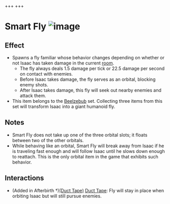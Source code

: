 +++
+++

 # Smart Fly ![image](/image/Smart_Fly.png) 

Effect
--------


* Spawns a fly familiar whose behavior changes depending on whether or not Isaac has taken damage in the current [room](/wiki/Rooms "Rooms").
	+ The fly always deals 1.5 damage per tick or 22.5 damage per second on contact with enemies.
	+ Before Isaac takes damage, the fly serves as an orbital, blocking enemy shots.
	+ After Isaac takes damage, this fly will seek out nearby enemies and attack them.
* This item belongs to the [Beelzebub](/wiki/Beelzebub "Beelzebub") set. Collecting three items from this set will transform Isaac into a giant humanoid fly.


Notes
-------


* Smart Fly does not take up one of the three orbital slots; it floats between two of the other orbitals.
* While behaving like an orbital, Smart Fly will break away from Isaac if he is traveling fast enough and will follow Isaac until he slows down enough to reattach. This is the only orbital item in the game that exhibits such behavior.


Interactions
--------------


* (Added in Afterbirth †)[(Duct Tape)](/wiki/Duct_Tape "Duct Tape") [Duct Tape](/wiki/Duct_Tape "Duct Tape"): Fly will stay in place when orbiting Isaac but will still pursue enemies.


